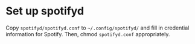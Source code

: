 # Set up spotifyd

Copy `spotifyd/spotifyd.conf` to `~/.config/spotifyd/` and fill in credential
information for Spotify. Then, chmod `spotifyd.conf` appropriately.

